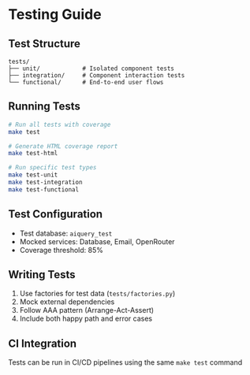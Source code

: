# Testing Guide

## Test Structure
```
tests/
├── unit/            # Isolated component tests
├── integration/     # Component interaction tests  
└── functional/      # End-to-end user flows
```

## Running Tests
```bash
# Run all tests with coverage
make test

# Generate HTML coverage report
make test-html

# Run specific test types
make test-unit
make test-integration 
make test-functional
```

## Test Configuration
- Test database: `aiquery_test`
- Mocked services: Database, Email, OpenRouter
- Coverage threshold: 85%

## Writing Tests
1. Use factories for test data (`tests/factories.py`)
2. Mock external dependencies
3. Follow AAA pattern (Arrange-Act-Assert)
4. Include both happy path and error cases

## CI Integration
Tests can be run in CI/CD pipelines using the same `make test` command
